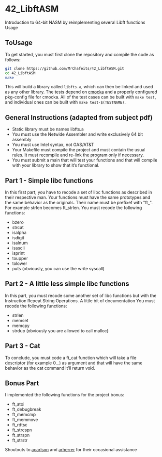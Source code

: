 # 42_LibftASM
Introduction to 64-bit NASM by reimplementing several Libft functions
Usage

ToUsage
-----
To get started, you must first clone the repository and compile the code as follows:
```bash
git clone https://github.com/MrChafeits/42_LibftASM.git
cd 42_LibftASM
make
```
This will build a library called `libfts.a`, which can then be linked and used as any other library.
The tests depend on [cmocka](https://cmocka.org/) and a properly configured pkg-config file for cmocka.
All of the test cases can be built with `make test`, and individual ones can be built with `make test-$(TESTNAME)`.

## General Instructions (adapted from subject pdf)
* Static library must be names libfts.a
* You must use the Netwide Assembler and write exclusively 64 bit assembly
* You must use Intel syntax, not GAS/AT&T
* Your Makefile must compile the project and must contain the usual rules. It must recompile and re-link the program only if necessary.
* You must submit a main that will test your functions and that will compile with
your library to show that it’s functional.

## Part 1 - Simple libc functions
In this first part, you have to recode a set of libc functions as described in their respective
man. Your functions must have the same prototypes and the same behavior as the originals. Their name must be prefixef with "ft_". For example strlen becomes ft_strlen.
You must recode the following functions:
* bzero
* strcat
* isalpha
* isdigit
* isalnum
* isascii
* isprint
* toupper
* tolower
* puts (obviously, you can use the write syscall)

## Part 2 - A little less simple libc functions
In this part, you must recode some another set of libc functions but with the Instruction
Repeat String Operations.
A little bit of documentation
You must recode the following functions:
* strlen
* memset
* memcpy
* strdup (obviously you are allowed to call malloc)

## Part 3 - Cat
To conclude, you must code a ft_cat function which will take a file descriptor (for
example 0...) as argument and that will have the same behavior as the cat command it’ll
return void.

## Bonus Part
I implemented the following functions for the project bonus:
* ft_atoi
* ft_debugbreak
* ft_memcmp
* ft_memmove
* ft_rdtsc
* ft_strcspn
* ft_strspn
* ft_strstr

Shoutouts to [acarlson](https://github.com/acarlson99) and [arherrer](https://github.com/hexamage) for their occasional assistance
